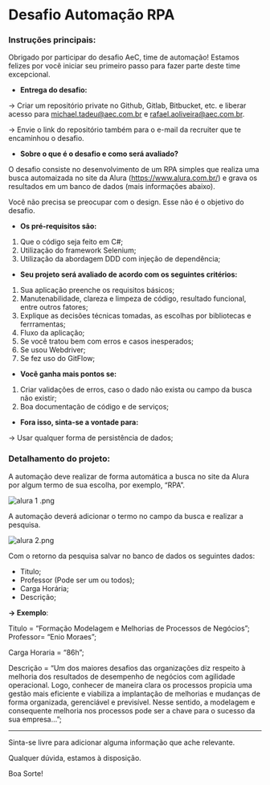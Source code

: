 # Desafio Automação RPA

### Instruções principais:

Obrigado por participar do desafio AeC, time de automação! Estamos felizes por você iniciar
seu primeiro passo para fazer parte deste time excepcional.

- **Entrega do desafio:**

→ Criar um repositório private no Github, Gitlab, Bitbucket, etc. e liberar acesso
para [michael.tadeu@aec.com.br](mailto:michael.tadeu@aec.com.br) e [rafael.aoliveira@aec.com.br](mailto:rafael.aoliveira@aec.com.br). 

→ Envie o link do repositório também para o e-mail da recruiter que te encaminhou o desafio. 

- **Sobre o que é o desafio e como será avaliado?**

O desafio consiste no desenvolvimento de um RPA simples que realiza uma busca
automaizada no site da Alura (https://www.alura.com.br/) e grava os resultados em um
banco de dados (mais informações abaixo).

Você não precisa se preocupar com o design. Esse não é o objetivo do desafio.

- **Os pré-requisitos são:**

1. Que o código seja feito em C#;
2. Utilização do framework Selenium;
3. Utilização da abordagem DDD com injeção de dependência;

- **Seu projeto será avaliado de acordo com os seguintes critérios:**
1. Sua aplicação preenche os requisitos básicos;
2. Manutenabilidade, clareza e limpeza de código, resultado funcional, entre outros
fatores;
3. Explique as decisões técnicas tomadas, as escolhas por bibliotecas e ferrramentas;
4. Fluxo da aplicação;
5. Se você tratou bem com erros e casos inesperados;
6. Se usou Webdriver;
7. Se fez uso do GitFlow;

- **Você ganha mais pontos se:**
1. Criar validações de erros, caso o dado não exista ou campo da busca não existir;
2. Boa documentação de código e de serviços; 

- **Fora isso, sinta-se a vontade para:**

→ Usar qualquer forma de persistência de dados;

### Detalhamento do projeto:

A automação deve realizar de forma automática a busca no site da Alura por algum termo de sua escolha, por exemplo, “RPA”.

![alura 1 .png](https://prod-files-secure.s3.us-west-2.amazonaws.com/b14e44a8-71ad-4d59-8ebd-ffe715acf5fe/a683ebdb-b398-40a7-a85d-35e4b0664567/alura_1_.png)

A automação deverá adicionar o termo no campo da busca e realizar a pesquisa.

![alura 2.png](https://prod-files-secure.s3.us-west-2.amazonaws.com/b14e44a8-71ad-4d59-8ebd-ffe715acf5fe/bb05fa8e-f4c9-410b-9bfc-9b109d69122c/alura_2.png)

Com o retorno da pesquisa salvar no banco de dados os seguintes dados:  

- Titulo;
- Professor (Pode ser um ou todos);
- Carga Horária;
- Descrição;

**→ Exemplo**: 

Titulo = “Formação Modelagem e Melhorias de Processos de Negócios”;  Professor= “Enio Moraes”;

Carga Horaria = “86h”;

Descrição = “Um dos maiores desafios das organizações diz respeito à melhoria dos resultados de desempenho de negócios com agilidade operacional. Logo, conhecer de maneira clara os processos propicia uma gestão mais eficiente e viabiliza a implantação de melhorias e mudanças de forma organizada, gerenciável e previsível. Nesse sentido, a modelagem e consequente melhoria nos processos pode ser a chave para o sucesso da sua empresa...”;

---

Sinta-se livre para adicionar alguma informação que ache relevante. 

Qualquer dúvida, estamos à disposição.

Boa Sorte!